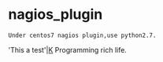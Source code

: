 nagios_plugin
======
    Under centos7 nagios plugin,use python2.7.
                                


'This a test'|[K](https://www.ktianc.com "ktianc")
        Programming rich life.
